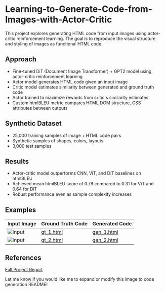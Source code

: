 # Learning-to-Generate-Code-from-Images-with-Actor-Critic

This project explores generating HTML code from input images using actor-critic reinforcement learning. The goal is to reproduce the visual structure and styling of images as functional HTML code.

## Approach 

- Fine-tuned DiT (Document Image Transformer) + GPT2 model using actor-critic reinforcement learning
- Actor model generates HTML code given an input image
- Critic model estimates similarity between generated and ground truth code
- Actor trained to maximize rewards from critic's similarity estimates  
- Custom htmlBLEU metric compares HTML DOM structure, CSS attributes between outputs

## Synthetic Dataset

- 25,000 training samples of image + HTML code pairs 
- Synthetic samples of shapes, colors, layouts
- 3,000 test samples

## Results

- Actor-critic model outperforms CNN, ViT, and DiT baselines on htmlBLEU
- Achieved mean htmlBLEU score of 0.78 compared to 0.31 for ViT and 0.64 for DiT
- Robust performance even as sample complexity increases

## Examples

Input Image | Ground Truth Code | Generated Code
--- | --- | ---
![Input](inputs/input1.png) | [gt_1.html](gt/gt_1.html) | [gen_1.html](gen/gen_1.html)
![Input](inputs/input2.png) | [gt_2.html](gt/gt_2.html) | [gen_2.html](gen/gen_2.html)

## References

[Full Project Report](report.pdf)

Let me know if you would like me to expand or modify this image to code generation README!
